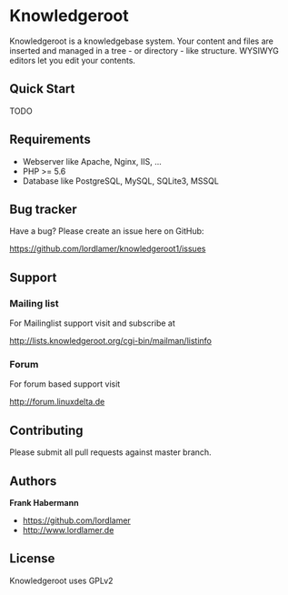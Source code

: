Knowledgeroot
=============

Knowledgeroot is a knowledgebase system. Your content and files are inserted and managed in a tree - or directory - like structure.
WYSIWYG editors let you edit your contents.

Quick Start
-----------

TODO

Requirements
------------

+ Webserver like Apache, Nginx, IIS, ...
+ PHP >= 5.6
+ Database like PostgreSQL, MySQL, SQLite3, MSSQL

Bug tracker
-----------
Have a bug? Please create an issue here on GitHub:

https://github.com/lordlamer/knowledgeroot1/issues

Support
---------

### Mailing list
For Mailinglist support visit and subscribe at

http://lists.knowledgeroot.org/cgi-bin/mailman/listinfo

### Forum
For forum based support visit

http://forum.linuxdelta.de

Contributing
------------

Please submit all pull requests against master branch.

Authors
-------

**Frank Habermann**

+ https://github.com/lordlamer
+ http://www.lordlamer.de

License
-------

Knowledgeroot uses GPLv2